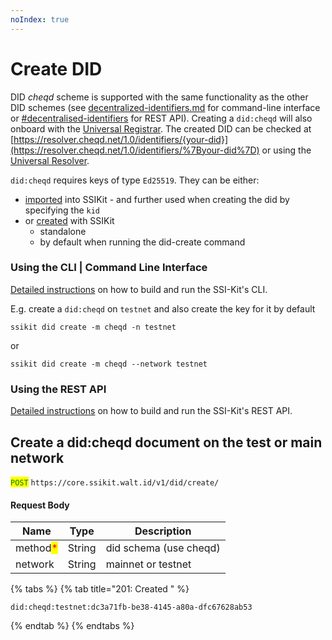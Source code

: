 ```yaml
---
noIndex: true
---
```


# Create DID

DID _cheqd_ scheme is supported with the same functionality as the other DID schemes (see [decentralized-identifiers.md](../../getting-started/cli-command-line-interface/decentralized-identifiers.md "mention") for command-line interface or [#decentralised-identifiers](../../getting-started/rest-apis/core-api/#decentralised-identifiers "mention") for REST API). Creating a `did:cheqd` will also onboard with the [Universal Registrar](https://uniregistrar.io). The created DID can be checked at [https://resolver.cheqd.net/1.0/identifiers/{your-did}](https://resolver.cheqd.net/1.0/identifiers/%7Byour-did%7D) or using the [Universal Resolver](https://dev.uniresolver.io).

`did:cheqd` requires keys of type `Ed25519`. They can be either:

* [imported](broken-reference) into SSIKit - and further used when creating the did by specifying the `kid`
* or [created](broken-reference) with SSIKit
  * standalone
  * by default when running the did-create command

### Using the CLI | Command Line Interface

[Detailed instructions](../../getting-started/cli-command-line-interface.md) on how to build and run the SSI-Kit's CLI.

E.g. create a `did:cheqd` on `testnet` and also create the key for it by default

```
ssikit did create -m cheqd -n testnet
```

or

```
ssikit did create -m cheqd --network testnet
```

### Using the REST API

[Detailed instructions](../../getting-started/rest-apis.md) on how to build and run the SSI-Kit's REST API.&#x20;

## Create a did:cheqd document on the test or main network

<mark style="color:green;">`POST`</mark> `https://core.ssikit.walt.id/v1/did/create/`

#### Request Body

| Name                                     | Type   | Description            |
| ---------------------------------------- | ------ | ---------------------- |
| method<mark style="color:red;">\*</mark> | String | did schema (use cheqd) |
| network                                  | String | mainnet or testnet     |

{% tabs %}
{% tab title="201: Created " %}
```
did:cheqd:testnet:dc3a71fb-be38-4145-a80a-dfc67628ab53
```
{% endtab %}
{% endtabs %}


